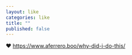 ```yaml
---
layout: like
categories: like
title: ""
published: false
---
```

❤️ https://www.aferrero.boo/why-did-i-do-this/

